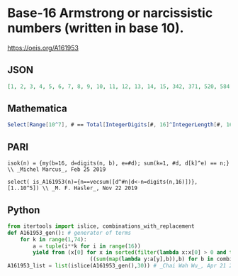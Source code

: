 # Base\-16 Armstrong or narcissistic numbers \(written in base 10\)\.
https://oeis.org/A161953
## JSON
```JSON
[1, 2, 3, 4, 5, 6, 7, 8, 9, 10, 11, 12, 13, 14, 15, 342, 371, 520, 584, 645, 1189, 1456, 1457, 1547, 1611, 2240, 2241, 2458, 2729, 2755, 3240, 3689, 3744, 3745, 47314, 79225, 177922, 177954, 368764, 369788, 786656, 786657, 787680, 787681, 811239, 812263, 819424, 819425, 820448, 820449, 909360]
```
## Mathematica
```Mathematica
Select[Range[10^7], # == Total[IntegerDigits[#, 16]^IntegerLength[#, 16]] &] (* _Michael De Vlieger_, Nov 04 2020 *)
```
## PARI
```PARI
isok(n) = {my(b=16, d=digits(n, b), e=#d); sum(k=1, #d, d[k]^e) == n;} \\ _Michel Marcus_, Feb 25 2019
```
```PARI
select( is_A161953(n)={n==vecsum([d^#n|d<-n=digits(n,16)])}, [1..10^5]) \\ _M. F. Hasler_, Nov 22 2019
```
## Python
```Python
from itertools import islice, combinations_with_replacement
def A161953_gen(): # generator of terms
    for k in range(1,74):
        a = tuple(i**k for i in range(16))
        yield from (x[0] for x in sorted(filter(lambda x:x[0] > 0 and tuple(int(d,16) for d in sorted(hex(x[0])[2:])) == x[1], \
                          ((sum(map(lambda y:a[y],b)),b) for b in combinations_with_replacement(range(16),k)))))
A161953_list = list(islice(A161953_gen(),30)) # _Chai Wah Wu_, Apr 21 2022
```
